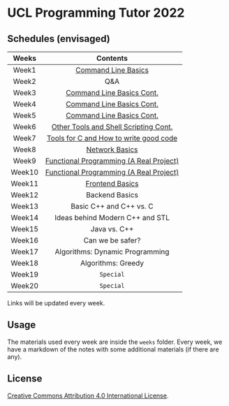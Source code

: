 # UCL Programming Tutor 2022

## Schedules (envisaged)

| Weeks | Contents |
| :---: | :------: |
| Week1 | [Command Line Basics](./weeks/week1/note.md) |
| Week2 | Q&A |
| Week3 | [Command Line Basics Cont.](./weeks/week3-5/note.md) |
| Week4 | [Command Line Basics Cont.](./weeks/week3-5/note.md) |
| Week5 | [Command Line Basics Cont.](./weeks/week3-5/note.md) |
| Week6 | [Other Tools and Shell Scripting Cont.](./weeks/week6/note.md) |
| Week7 | [Tools for C and How to write good code](./weeks/week7/note.md) |
| Week8 | [Network Basics](./weeks/week8/note.md) |
| Week9 | [Functional Programming (A Real Project)](./weeks/week9-10/note.md) |
| Week10 | [Functional Programming (A Real Project)](./weeks/week9-10/note.md) |
| Week11 | [Frontend Basics](./weeks/week11/note.md) |
| Week12 | Backend Basics |
| Week13 | Basic C++ and C++ vs. C |
| Week14 | Ideas behind Modern C++ and STL |
| Week15 | Java vs. C++ |
| Week16 | Can we be safer? |
| Week17 | Algorithms: Dynamic Programming |
| Week18 | Algorithms: Greedy |
| Week19 | `Special` |
| Week20 | `Special` |

Links will be updated every week.

## Usage

The materials used every week are inside the `weeks` folder. Every week, we have a markdown of the notes with some additional materials (if there are any).

## License

[Creative Commons Attribution 4.0 International License](http://creativecommons.org/licenses/by/4.0/).